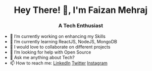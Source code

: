 <h1 align="center">Hey There! 👋, I'm Faizan Mehraj</h1>
<h3 align="center">A Tech Enthusiast</h3>

- 🔭 I’m currently working on enhancing my Skills
- 🌱 I’m currently learning ReactJS, NodeJS, MongoDB
- 👯 I would love to collaborate on different projects
- 🤔 I’m looking for help with Open Source
- 💬 Ask me anything about Tech?
- 📫 How to reach me: [LinkedIn](https://www.linkedin.com/in/faizan-mehraj-74241517b/) [Twitter](https://twitter.com/faxandar)  [Instagram](https://www.instagram.com/faxandar/)


